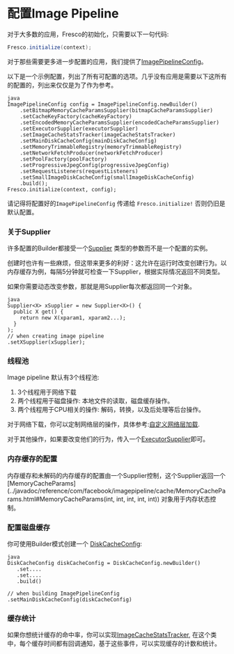 # 配置Image Pipeline


对于大多数的应用，Fresco的初始化，只需要以下一句代码:

```java
Fresco.initialize(context);
```

对于那些需要更多进一步配置的应用，我们提供了[ImagePipelineConfig](../javadoc/reference/com/facebook/imagepipeline/core/ImagePipelineConfig.html)。

以下是一个示例配置，列出了所有可配置的选项。几乎没有应用是需要以下这所有的配置的，列出来仅仅是为了作为参考。


```
java
ImagePipelineConfig config = ImagePipelineConfig.newBuilder()
    .setBitmapMemoryCacheParamsSupplier(bitmapCacheParamsSupplier)
    .setCacheKeyFactory(cacheKeyFactory)
    .setEncodedMemoryCacheParamsSupplier(encodedCacheParamsSupplier)
    .setExecutorSupplier(executorSupplier)
    .setImageCacheStatsTracker(imageCacheStatsTracker)
    .setMainDiskCacheConfig(mainDiskCacheConfig)
    .setMemoryTrimmableRegistry(memoryTrimmableRegistry) 
    .setNetworkFetchProducer(networkFetchProducer)
    .setPoolFactory(poolFactory)
    .setProgressiveJpegConfig(progressiveJpegConfig)
    .setRequestListeners(requestListeners)
    .setSmallImageDiskCacheConfig(smallImageDiskCacheConfig)
    .build();
Fresco.initialize(context, config);
```

请记得将配置好的`ImagePipelineConfig` 传递给 `Fresco.initialize!` 否则仍旧是默认配置。

### 关于Supplier

许多配置的Builder都接受一个[Supplier](../javadoc/reference/com/facebook/common/internal/Supplier.html) 类型的参数而不是一个配置的实例。

创建时也许有一些麻烦，但这带来更多的利好：这允许在运行时改变创建行为。以内存缓存为例，每隔5分钟就可检查一下Supplier，根据实际情况返回不同类型。

如果你需要动态改变参数，那就是用Supplier每次都返回同一个对象。

```
java
Supplier<X> xSupplier = new Supplier<X>() {
  public X get() {
    return new X(xparam1, xparam2...);
  }
);
// when creating image pipeline
.setXSupplier(xSupplier);
```

### 线程池

Image pipeline 默认有3个线程池:

1. 3个线程用于网络下载
2. 两个线程用于磁盘操作: 本地文件的读取，磁盘缓存操作。
3. 两个线程用于CPU相关的操作: 解码，转换，以及后处理等后台操作。

对于网络下载，你可以定制网络层的操作，具体参考:[自定义网络层加载](using-other-network-layers.html).

对于其他操作，如果要改变他们的行为，传入一个[ExecutorSupplier](../javadoc/reference/com/facebook/imagepipeline/core/ExecutorSupplier.html)即可。

### 内存缓存的配置

内存缓存和未解码的内存缓存的配置由一个Supplier控制，这个Supplier返回一个[MemoryCacheParams](../javadoc/reference/com/facebook/imagepipeline/cache/MemoryCacheParams.html#MemoryCacheParams\(int, int, int, int, int\)) 对象用于内存状态控制。

### 配置磁盘缓存

你可使用Builder模式创建一个 [DiskCacheConfig](../javadoc/reference/com/facebook/cache/disk/DiskCacheConfig.Builder.html):

```
java
DiskCacheConfig diskCacheConfig = DiskCacheConfig.newBuilder()
   .set....
   .set....
   .build()

// when building ImagePipelineConfig
.setMainDiskCacheConfig(diskCacheConfig)
```

### 缓存统计

如果你想统计缓存的命中率，你可以实现[ImageCacheStatsTracker](../javadoc/reference/com/facebook/imagepipeline/cache/ImageCacheStatsTracker.html), 在这个类中，每个缓存时间都有回调通知，基于这些事件，可以实现缓存的计数和统计。
